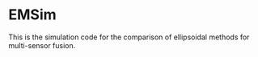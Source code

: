 # EMSim
This is the simulation code for the comparison of ellipsoidal methods for multi-sensor fusion.

